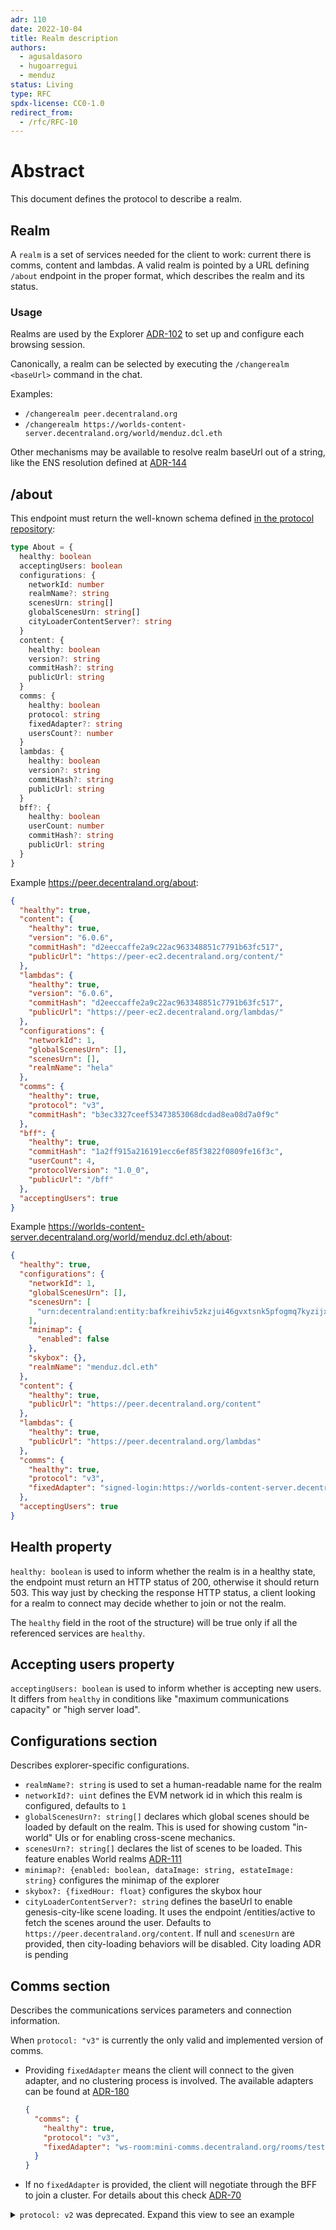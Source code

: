```yaml
---
adr: 110
date: 2022-10-04
title: Realm description
authors:
  - agusaldasoro
  - hugoarregui
  - menduz
status: Living
type: RFC
spdx-license: CC0-1.0
redirect_from:
  - /rfc/RFC-10
---
```


# Abstract

This document defines the protocol to describe a realm.

## Realm

A `realm` is a set of services needed for the client to work: current there is comms, content and lambdas. A valid realm is pointed by a URL defining `/about` endpoint in the proper format, which describes the realm and its status.

### Usage

Realms are used by the Explorer [ADR-102](/adr/ADR-102) to set up and configure each browsing session.

Canonically, a realm can be selected by executing the `/changerealm <baseUrl>` command in the chat.

Examples:

- `/changerealm peer.decentraland.org`
- `/changerealm https://worlds-content-server.decentraland.org/world/menduz.dcl.eth`

Other mechanisms may be available to resolve realm baseUrl out of a string, like the ENS resolution defined at [ADR-144](/ard/ADR-144)

## /about

This endpoint must return the well-known schema defined [in the protocol repository](https://github.com/decentraland/protocol/blob/main/proto/decentraland/bff/http_endpoints.proto):

```typescript
type About = {
  healthy: boolean
  acceptingUsers: boolean
  configurations: {
    networkId: number
    realmName?: string
    scenesUrn: string[]
    globalScenesUrn: string[]
    cityLoaderContentServer?: string
  }
  content: {
    healthy: boolean
    version?: string
    commitHash?: string
    publicUrl: string
  }
  comms: {
    healthy: boolean
    protocol: string
    fixedAdapter?: string
    usersCount?: number
  }
  lambdas: {
    healthy: boolean
    version?: string
    commitHash?: string
    publicUrl: string
  }
  bff?: {
    healthy: boolean
    userCount: number
    commitHash?: string
    publicUrl: string
  }
}
```

Example https://peer.decentraland.org/about:

```json
{
  "healthy": true,
  "content": {
    "healthy": true,
    "version": "6.0.6",
    "commitHash": "d2eeccaffe2a9c22ac963348851c7791b63fc517",
    "publicUrl": "https://peer-ec2.decentraland.org/content/"
  },
  "lambdas": {
    "healthy": true,
    "version": "6.0.6",
    "commitHash": "d2eeccaffe2a9c22ac963348851c7791b63fc517",
    "publicUrl": "https://peer-ec2.decentraland.org/lambdas/"
  },
  "configurations": {
    "networkId": 1,
    "globalScenesUrn": [],
    "scenesUrn": [],
    "realmName": "hela"
  },
  "comms": {
    "healthy": true,
    "protocol": "v3",
    "commitHash": "b3ec3327ceef53473853068dcdad8ea08d7a0f9c"
  },
  "bff": {
    "healthy": true,
    "commitHash": "1a2ff915a216191ecc6ef85f3822f0809fe16f3c",
    "userCount": 4,
    "protocolVersion": "1.0_0",
    "publicUrl": "/bff"
  },
  "acceptingUsers": true
}
```

Example https://worlds-content-server.decentraland.org/world/menduz.dcl.eth/about:

```json
{
  "healthy": true,
  "configurations": {
    "networkId": 1,
    "globalScenesUrn": [],
    "scenesUrn": [
      "urn:decentraland:entity:bafkreihiv5zkzjui46gvxtsnk5pfogmq7kyzijxpf3gjqlb2ivydcuwgxq?baseUrl=https://worlds-content-server.decentraland.org/contents/"
    ],
    "minimap": {
      "enabled": false
    },
    "skybox": {},
    "realmName": "menduz.dcl.eth"
  },
  "content": {
    "healthy": true,
    "publicUrl": "https://peer.decentraland.org/content"
  },
  "lambdas": {
    "healthy": true,
    "publicUrl": "https://peer.decentraland.org/lambdas"
  },
  "comms": {
    "healthy": true,
    "protocol": "v3",
    "fixedAdapter": "signed-login:https://worlds-content-server.decentraland.org/get-comms-adapter/world-prd-menduz.dcl.eth"
  },
  "acceptingUsers": true
}
```

## Health property

`healthy: boolean` is used to inform whether the realm is in a healthy state, the endpoint must return an HTTP status of 200, otherwise it should return 503. This way just by checking the response HTTP status, a client looking for a realm to connect may decide whether to join or not the realm.

The `healthy` field in the root of the structure) will be true only if all the referenced services are `healthy`.

## Accepting users property

`acceptingUsers: boolean` is used to inform whether is accepting new users. It differs from `healthy` in conditions like "maximum communications capacity" or "high server load".

## Configurations section

Describes explorer-specific configurations.

- `realmName?: string` is used to set a human-readable name for the realm
- `networkId?: uint` defines the EVM network id in which this realm is configured, defaults to `1`
- `globalScenesUrn?: string[]` declares which global scenes should be loaded by default on the realm. This is used for showing custom "in-world" UIs or for enabling cross-scene mechanics.
- `scenesUrn?: string[]` declares the list of scenes to be loaded. This feature enables World realms [ADR-111](/adr/ADR-111)
- `minimap?: {enabled: boolean, dataImage: string, estateImage: string}` configures the minimap of the explorer
- `skybox?: {fixedHour: float}` configures the skybox hour
- `cityLoaderContentServer?: string` defines the baseUrl to enable genesis-city-like scene loading. It uses the endpoint /entities/active to fetch the scenes around the user. Defaults to `https://peer.decentraland.org/content`. If null and `scenesUrn` are provided, then city-loading behaviors will be disabled. <todo>City loading ADR is pending</todo>

## Comms section

Describes the communications services parameters and connection information.

When `protocol: "v3"` is currently the only valid and implemented version of comms.

- Providing `fixedAdapter` means the client will connect to the given adapter, and no clustering process is involved. The available adapters can be found at [ADR-180](/adr/ADR-180)

  ```json
  {
    "comms": {
      "healthy": true,
      "protocol": "v3",
      "fixedAdapter": "ws-room:mini-comms.decentraland.org/rooms/test-room"
    }
  }
  ```

- If no `fixedAdapter` is provided, the client will negotiate through the BFF to join a cluster. For details about this check [ADR-70](adr/ADR-70)

<details>
<summary><code>protocol: v2</code> was deprecated. Expand this view to see an example</summary>
- If `protocol` is `v2` it will present an structure like:

```json
{
  "comms": {
    "healthy": true,
    "protocol": "v2",
    "version": "1.0.0",
    "commitHash": "43d2173cf5e2078b32bddab5adb90e4778170c44",
    "usersCount": 152
  }
}
```

</details>
